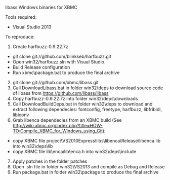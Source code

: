 libass Windows binaries for XBMC

Tools required:
* Visual Studio 2013

To reproduce:

1. Create harfbuzz-0.9.22.7z
  * git clone git://github.com/blinkseb/harfbuzz.git
  * Open win32/harfbuzz.sln with Visual Studio.
  * Build Release configuration
  * Run xbmc\package.bat to produce the final archive
2. git clone git://github.com/xbmc/libass.git
3. Call DownloadLibass.bat in folder win32\deps to download source code of libass from https://github.com/libass/libass
4. Copy harfbuzz-0.9.22.7z into folder win32\deps\downloads
5. Call DownloadBuildDeps.bat in folder win32\deps to download and extract following dependecies: fontconfig, freetype, harfbuzz, libfribidi, libiconv
6. Grab libenca dependecies from an XBMC build (See http://wiki.xbmc.org/index.php?title=HOW-TO:Compile_XBMC_for_Windows_using_Git):
  * copy XBMC file project\VS2010Express\libs\libenca\Release\libenca.lib into win32\deps\lib
  * copy XBMC file lib\enca\lib\enca.h into win32\deps\include
7. Apply patches in the folder patches
8. Open .sln file in folder win32\VS2013 and compile as Debug and Release
9. Run package.bat in folder win32\package to produce the final archive
